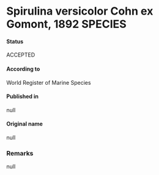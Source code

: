 # Spirulina versicolor Cohn ex Gomont, 1892 SPECIES

#### Status
ACCEPTED

#### According to
World Register of Marine Species

#### Published in
null

#### Original name
null

### Remarks
null